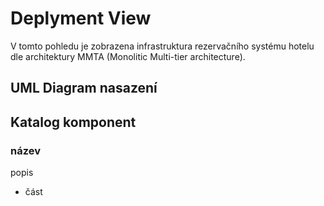 # Deplyment View

V tomto pohledu je zobrazena infrastruktura rezervačního systému hotelu dle architektury MMTA (Monolitic Multi-tier architecture).

## UML Diagram nasazení

## Katalog komponent

### název

popis

- část
